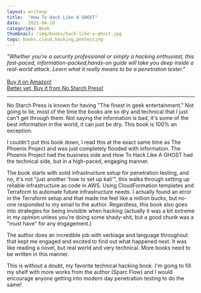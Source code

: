 ```yaml
---
layout: writeup
title:  "How To Hack Like A GHOST"
date:   2021-04-18
categories: Book
thumbnail: /img/books/hack-like-a-ghost.jpg
tags: books,cloud,hacking,pentesting
---
```

 *"Whether you're a security professional or simply a hacking enthusiast, this fast-paced, information-packed,hands-on guide will take you deep inside a real-world attack. Learn what it really means to be a penetration tester."* <br><br>
 [Buy it on Amazon!](https://www.amazon.com/Hack-Like-Ghost-Sparc-Flow/dp/1718501269/)<br>
 [Better yet, Buy it from No Starch Press!](https://nostarch.com/how-hack-ghost)
 
---

No Starch Press is known for having "The finest in geek entertainment." Not going to lie, most of the time the books are so dry and technical that I just can't get through them. Not saying the information is bad, it's some of the best information in the world, it can just be dry. This book is 100% an exception.

I couldn't put this book down, I read this at the exact same time as The Phoenix Project and was just completely flooded with information. The Phoenix Project had the business side and How To Hack Like A GHOST had the technical side, but in a high-paced, engaging manner.

The book starts with solid infrastructure setup for penetration testing, and no, it's not "just another 'how to set up kali'", this walks through setting up reliable infrastructure as code in AWS. Using CloudFormation templates and Terraform to automate future infrastructure needs. I actually found an error in the Terraform setup and that made me feel like a million bucks, but no-one responded to my email to the author. Regardless, this book also goes into strategies for being invisible when hacking (actually it was a bit extreme in my opinion unless you're doing some shady-shit, but a good chunk was a "must have" for any engagement.)

The author does an incredible job with verbiage and language throughout that kept me engaged and excited to find out what happened next. It was like reading a novel, but real world and very technical. More books need to be written in this manner.

This is without a doubt, my favorite technical hacking book. I'm going to fill my shelf with more works from the author (Sparc Flow) and I would encourage anyone getting into modern day penetration testing to do the same!

